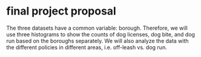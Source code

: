 final project proposal
================

The three datasets have a common variable: borough. Therefore, we will
use three histograms to show the counts of dog licenses, dog bite, and
dog run based on the boroughs separately. We will also analyze the data
with the different policies in different areas, i.e. off-leash vs. dog
run.
